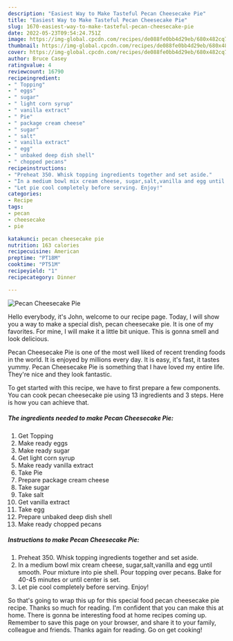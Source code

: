 ```yaml
---
description: "Easiest Way to Make Tasteful Pecan Cheesecake Pie"
title: "Easiest Way to Make Tasteful Pecan Cheesecake Pie"
slug: 1670-easiest-way-to-make-tasteful-pecan-cheesecake-pie
date: 2022-05-23T09:54:24.751Z
image: https://img-global.cpcdn.com/recipes/de088fe0bb4d29eb/680x482cq70/pecan-cheesecake-pie-recipe-main-photo.jpg
thumbnail: https://img-global.cpcdn.com/recipes/de088fe0bb4d29eb/680x482cq70/pecan-cheesecake-pie-recipe-main-photo.jpg
cover: https://img-global.cpcdn.com/recipes/de088fe0bb4d29eb/680x482cq70/pecan-cheesecake-pie-recipe-main-photo.jpg
author: Bruce Casey
ratingvalue: 4
reviewcount: 16790
recipeingredient:
- " Topping"
- " eggs"
- " sugar"
- " light corn syrup"
- " vanilla extract"
- " Pie"
- " package cream cheese"
- " sugar"
- " salt"
- " vanilla extract"
- " egg"
- " unbaked deep dish shell"
- " chopped pecans"
recipeinstructions:
- "Preheat 350. Whisk topping ingredients together and set aside."
- "In a medium bowl mix cream cheese, sugar,salt,vanilla and egg until smooth. Pour mixture into pie shell. Pour topping over pecans. Bake for 40-45 minutes or until center is set."
- "Let pie cool completely before serving. Enjoy!"
categories:
- Recipe
tags:
- pecan
- cheesecake
- pie

katakunci: pecan cheesecake pie 
nutrition: 163 calories
recipecuisine: American
preptime: "PT18M"
cooktime: "PT51M"
recipeyield: "1"
recipecategory: Dinner

---
```



![Pecan Cheesecake Pie](https://img-global.cpcdn.com/recipes/de088fe0bb4d29eb/680x482cq70/pecan-cheesecake-pie-recipe-main-photo.jpg)

Hello everybody, it's John, welcome to our recipe page. Today, I will show you a way to make a special dish, pecan cheesecake pie. It is one of my favorites. For mine, I will make it a little bit unique. This is gonna smell and look delicious.

Pecan Cheesecake Pie is one of the most well liked of recent trending foods in the world. It is enjoyed by millions every day. It is easy, it's fast, it tastes yummy. Pecan Cheesecake Pie is something that I have loved my entire life. They're nice and they look fantastic.




To get started with this recipe, we have to first prepare a few components. You can cook pecan cheesecake pie using 13 ingredients and 3 steps. Here is how you can achieve that.

<!--inarticleads1-->

##### The ingredients needed to make Pecan Cheesecake Pie:

1. Get  Topping
1. Make ready  eggs
1. Make ready  sugar
1. Get  light corn syrup
1. Make ready  vanilla extract
1. Take  Pie
1. Prepare  package cream cheese
1. Take  sugar
1. Take  salt
1. Get  vanilla extract
1. Take  egg
1. Prepare  unbaked deep dish shell
1. Make ready  chopped pecans




<!--inarticleads2-->

##### Instructions to make Pecan Cheesecake Pie:

1. Preheat 350. Whisk topping ingredients together and set aside.
1. In a medium bowl mix cream cheese, sugar,salt,vanilla and egg until smooth. Pour mixture into pie shell. Pour topping over pecans. Bake for 40-45 minutes or until center is set.
1. Let pie cool completely before serving. Enjoy!




So that's going to wrap this up for this special food pecan cheesecake pie recipe. Thanks so much for reading. I'm confident that you can make this at home. There is gonna be interesting food at home recipes coming up. Remember to save this page on your browser, and share it to your family, colleague and friends. Thanks again for reading. Go on get cooking!
